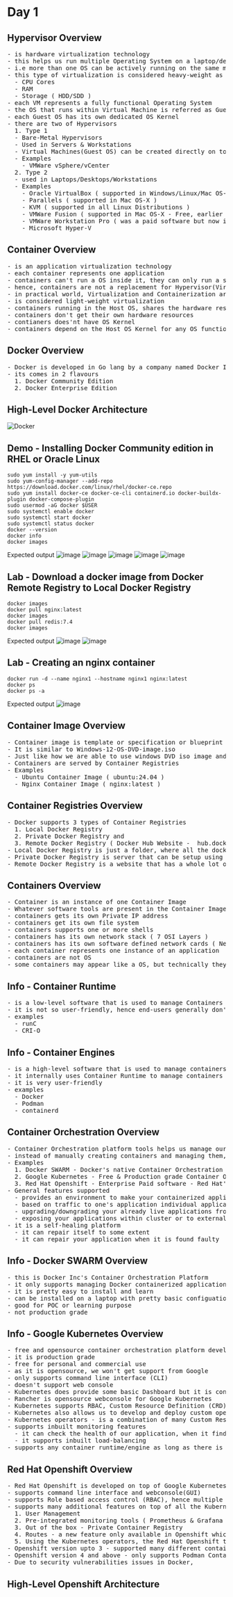 # Day 1

## Hypervisor Overview
<pre>
- is hardware virtualization technology
- this helps us run multiple Operating System on a laptop/desktop/workstation/server
- i.e more than one OS can be actively running on the same machine
- this type of virtualization is considered heavy-weight as each Virtual Machine(VM - Guest OS) requires dedicated hardware resources
  - CPU Cores
  - RAM
  - Storage ( HDD/SDD )
- each VM represents a fully functional Operating System
- the OS that runs within Virtual Machine is referred as Guest OS
- each Guest OS has its own dedicated OS Kernel
- there are two of Hypervisors  
  1. Type 1
  - Bare-Metal Hypervisors
  - Used in Servers & Workstations
  - Virtual Machines(Guest OS) can be created directly on top of hardware with no Host OS requirement
  - Examples
    - VMWare vSphere/vCenter
  2. Type 2
  - used in Laptops/Desktops/Workstations
  - Examples
    - Oracle VirtualBox ( supported in Windows/Linux/Mac OS-X )
    - Parallels ( supported in Mac OS-X )
    - KVM ( supported in all Linux Distributions )
    - VMWare Fusion ( supported in Mac OS-X - Free, earlier it was a paid software, not actively maintained anymore )
    - VMWare Workstation Pro ( was a paid software but now it is Free, works in Linux & Windows )
    - Microsoft Hyper-V
</pre>

## Container Overview
<pre>
- is an application virtualization technology
- each container represents one application
- containers can't run a OS inside it, they can only run a single application
- hence, containers are not a replacement for Hypervisor(Virtualization)
- in practical world, Virtualization and Containerization are used in combination, hence they are complimenting technology and not a competing technology
- is considered light-weight virtualization
- containers running in the Host OS, shares the hardware resources on the underlying Host OS
- containers don't get their own hardware resources
- contianers does'nt have OS Kernel
- containers depend on the Host OS Kernel for any OS functionality
</pre>

## Docker Overview
<pre>
- Docker is developed in Go lang by a company named Docker Inc
- its comes in 2 flavours
  1. Docker Community Edition
  2. Docker Enterprise Edition
</pre>

## High-Level Docker Architecture
![Docker](DockerHighLevelArchitecture.png)

## Demo - Installing Docker Community edition in RHEL or Oracle Linux
```
sudo yum install -y yum-utils
sudo yum-config-manager --add-repo https://download.docker.com/linux/rhel/docker-ce.repo
sudo yum install docker-ce docker-ce-cli containerd.io docker-buildx-plugin docker-compose-plugin
sudo usermod -aG docker $USER
sudo systemctl enable docker
sudo systemctl start docker
sudo systemctl status docker
docker --version
docker info
docker images
```

Expected output
![image](https://github.com/user-attachments/assets/d44d038b-18e7-4228-8aec-d2707589500c)
![image](https://github.com/user-attachments/assets/0575593b-4168-4657-ab6d-1437dfaba83a)
![image](https://github.com/user-attachments/assets/3cc2e47a-52be-4512-bfde-289c16c629c6)
![image](https://github.com/user-attachments/assets/f84d3e86-35ae-4a60-8cb5-4188fbdcf474)
![image](https://github.com/user-attachments/assets/a733e6a1-37ce-4fe5-a7a5-32fcf4454ea4)


## Lab - Download a docker image from Docker Remote Registry to Local Docker Registry
```
docker images
docker pull nginx:latest
docker images
docker pull redis:7.4
docker images
```

Expected output
![image](https://github.com/user-attachments/assets/4bac0c5b-5b43-4d8b-82c1-a59b2248a904)
![image](https://github.com/user-attachments/assets/2c69bfba-fb50-4a7b-a592-de53f1ae8d86)

## Lab - Creating an nginx container
```
docker run -d --name nginx1 --hostname nginx1 nginx:latest
docker ps
docker ps -a
```

Expected output
![image](https://github.com/user-attachments/assets/bc33264a-0bdd-41c8-8506-7a507dc647ae)


## Container Image Overview
<pre>
- Container image is template or specification or blueprint of a container
- It is similar to Windows-12-OS-DVD-image.iso 
- Just like how we are able to use windows DVD iso image and install Windows 12 OS on multiple machine, on the similar fashion, using a Container Image one can create multiple containers
- Containers are served by Container Registries
- Examples
  - Ubuntu Container Image ( ubuntu:24.04 )
  - Nginx Container Image ( nginx:latest )
</pre>  

## Container Registries Overview
<pre>
- Docker supports 3 types of Container Registries
  1. Local Docker Registry
  2. Private Docker Registry and
  3. Remote Docker Registry ( Docker Hub Website -  hub.docker.com )
- Local Docker Registry is just a folder, where all the docker images are stored
- Private Docker Registry is server that can be setup using JFrog Artifactory or Sonatype Nexus
- Remote Docker Registry is a website that has a whole lot of Docker Images
</pre>  

## Containers Overview
<pre>
- Container is an instance of one Container Image
- Whatever software tools are present in the Container Image are readily available for use in any container intance
- containers gets its own Private IP address
- containers get its own file system
- containers supports one or more shells
- containers has its own network stack ( 7 OSI Layers )
- containers has its own software defined network cards ( Network Interface Card - NICs )
- each container represents one instance of an application
- containers are not OS
- some containers may appear like a OS, but technically they are just application process that runs in a separate namespace
</pre>  

## Info - Container Runtime
<pre>
- is a low-level software that is used to manage Containers and Images
- it is not so user-friendly, hence end-users generally don't use this directly
- examples
  - runC 
  - CRI-O
</pre>  

## Info - Container Engines
<pre>
- is a high-level software that is used to manage containers and images
- it internally uses Container Runtime to manage containers and images
- it is very user-friendly
- examples
  - Docker 
  - Podman
  - containerd
</pre>  

## Container Orchestration Overview
<pre>
- Container Orchestration platform tools helps us manage our containerized application workloads
- instead of manually creating containers and managing them, we could use Container Orchestration Platforms to manage them for us
- Examples
  1. Docker SWARM - Docker's native Container Orchestration Platform
  2. Google Kubernetes - Free & Production grade Container Orchestration Platform
  3. Red Hat Openshift - Enterprise Paid software - Red Hat's Distribution of Kubernetes
- General features supported
  - provides an environment to make your containerized application works Highly Available (HA)
  - based on traffic to one's application individual applications can be scaled up/down on demand manually/automatically
  - upgrading/downgrading your already live applications from one version to the other without any down time using Rolling update
  - exposing your applications within cluster or to external world using services
- it is a self-healing platform
  - it can repair itself to some extent
  - it can repair your application when it is found faulty
</pre>

## Info - Docker SWARM Overview
<pre>
- this is Docker Inc's Container Orchestration Platform
- it only supports managing Docker containerized application workloads
- it is pretty easy to install and learn
- can be installed on a laptop with pretty basic configuation as well as it is very light weight
- good for POC or learning purpose
- not production grade
</pre> 

## Info - Google Kubernetes Overview
<pre>
- free and opensource container orchestration platform developed by Google along with many open source contributors
- it is production grade
- free for personal and commercial use
- as it is opensource, we won't get support from Google
- only supports command line interface (CLI)
- doesn't support web console
- Kubernetes does provide some basic Dashboard but it is considered a security vulnerability, hence no one uses the Kubernetes Dashboard
- Rancher is opensource webconsole for Google Kubernetes
- Kubernetes supports RBAC, Custom Resource Definition (CRD) to extend the Kubernetes API to add new type of resources
- Kubernetes also allows us to develop and deploy custom operators to manage our custom resources
- Kubernetes operators - is a combination of many Custom Resources + Customer Controllers
- supports inbuilt monitoring features
  - it can check the health of our application, when it finds your application is not responding, it can repair it or replace it with another good healthy instance of your application
  - it supports inbuilt load-balancing
- supports any container runtime/engine as long as there is an implemention of CRI(Container Runtime Interface) to interact with those runtime/engine
</pre>  

## Red Hat Openshift Overview
<pre>
- Red Hat Openshift is developed on top of Google Kubernetes
- supports command line interface and webconsole(GUI)
- supports Role based access control (RBAC), hence multiple users can be created with different level of access to Openshift cluster
- supports many additional features on top of all the Kubernetes features
  1. User Management
  2. Pre-integrated monitoring tools ( Prometheus & Grafana Dashboards )
  3. Out of the box - Private Container Registry
  4. Routes - a new feature only available in Openshift which is developed on top of Kubernetes Ingress
  5. Using the Kubernetes operators, the Red Hat Openshift team has many additional features on top of Kubernetes
- Openshift version upto 3 - supported many different container runtime/engines including Docker
- Openshift version 4 and above - only supports Podman Container Engine and CRI-O Container Runtime
- Due to security vulnerabilities issues in Docker, 
</pre>

## High-Level Openshift Architecture
<pre>
  
</pre>
